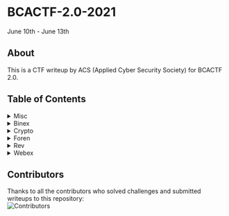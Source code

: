 # BCACTF-2.0-2021
June 10th - June 13th

## About
This is a CTF writeup by ACS (Applied Cyber Security Society) for BCACTF 2.0.

## Table of Contents

<details>
<summary>Misc</summary>

|Question|Points|
|-|-|

</details>
<details>
<summary>Binex</summary>

|Question|Points|
|-|-|
|[BCA-Mart](./Binex/BCA-Mart.md)|75|
|[Honors ABCs](Binex/Honors%20ABCs.md)|75|
|[AP ABCs](Binex/AP%20ABCs.md)|100|
|[American Literature](Binex/American%20Literature.md)|150|

</details>
<details>
<summary>Crypto</summary>

|Question|Points|
|-|-|
|[Little e](./Crypto/Little%20e.md)|100|

</details>
<details>
<summary>Foren</summary>

|Question|Points|
|-|-|
|[Infinite Zip](./Foren/Infinite%20Zip.md)|75|
|[Zstegosaurus](./Foren/Zstegosaurus.md)|75|
|[Gerald's New Job](./Foren/Gerald's%20New%20Job.md)|100|

</details>
<details>
<summary>Rev</summary>

|Question|Points|
|-|-|

</details>
<details>
<summary>Webex</summary>

|Question|Points|
|-|-|
|[Home Automation](Web/Home%20Automation.md)|75|
|[Wasm Protected Site 1](./Web/Wasm%20Protected%20Site%201.md)|100|
|[Agent Gerald](./Web/Agent%20Gerald.md)|125|

</details>

## Contributors
Thanks to all the contributors who solved challenges and submitted writeups to this repository:  
![Contributors](https://contrib.rocks/image?repo=AppliedCyberCTF/BCACTF-2.0-2021)
